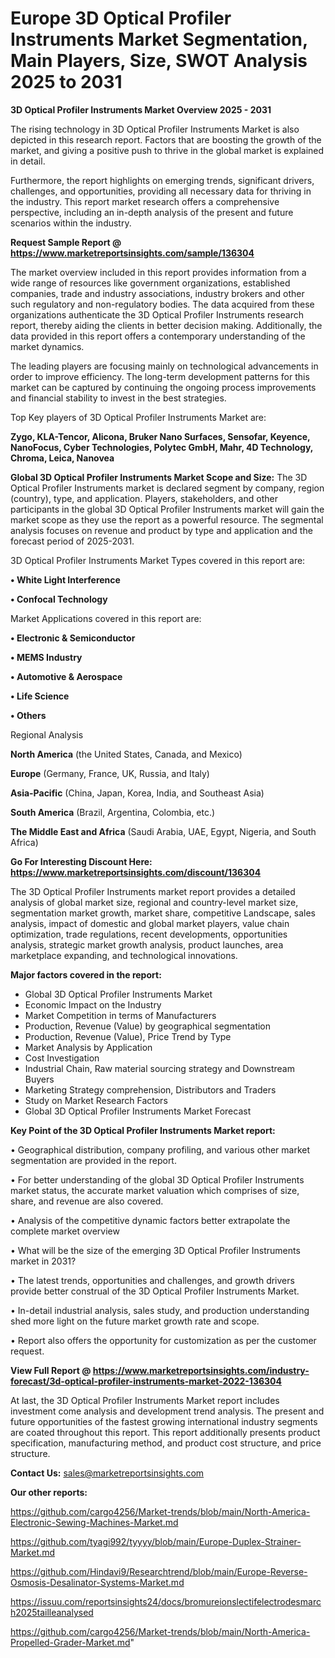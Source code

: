 # Europe 3D Optical Profiler Instruments Market Segmentation, Main Players, Size, SWOT Analysis 2025 to 2031

<Strong> 3D Optical Profiler Instruments Market Overview 2025 - 2031</strong>

The rising technology in 3D Optical Profiler Instruments Market is also depicted in this research report. Factors that are boosting the growth of the market, and giving a positive push to thrive in the global market is explained in detail.

Furthermore, the report highlights on emerging trends, significant drivers, challenges, and opportunities, providing all necessary data for thriving in the industry. This report market research offers a comprehensive perspective, including an in-depth analysis of the present and future scenarios within the industry.

<strong>Request Sample Report @ <a href=https://www.marketreportsinsights.com/sample/136304>https://www.marketreportsinsights.com/sample/136304</a></strong>

The market overview included in this report provides information from a wide range of resources like government organizations, established companies, trade and industry associations, industry brokers and other such regulatory and non-regulatory bodies. The data acquired from these organizations authenticate the 3D Optical Profiler Instruments research report, thereby aiding the clients in better decision making. Additionally, the data provided in this report offers a contemporary understanding of the market dynamics.

The leading players are focusing mainly on technological advancements in order to improve efficiency. The long-term development patterns for this market can be captured by continuing the ongoing process improvements and financial stability to invest in the best strategies.

Top Key players of 3D Optical Profiler Instruments Market are:

<strong>Zygo, KLA-Tencor, Alicona, Bruker Nano Surfaces, Sensofar, Keyence, NanoFocus, Cyber Technologies, Polytec GmbH, Mahr, 4D Technology, Chroma, Leica, Nanovea</strong>

<strong><b>Global 3D Optical Profiler Instruments Market Scope and Size:</b></strong>
The 3D Optical Profiler Instruments market is declared segment by company, region (country), type, and application. Players, stakeholders, and other participants in the global 3D Optical Profiler Instruments market will gain the market scope as they use the report as a powerful resource. The segmental analysis focuses on revenue and product by type and application and the forecast period of 2025-2031.

3D Optical Profiler Instruments Market Types covered in this report are:

<strong>• White Light Interference

• Confocal Technology</strong>

Market Applications covered in this report are:

<strong>• Electronic & Semiconductor

• MEMS Industry

• Automotive & Aerospace

• Life Science

• Others</strong> 

Regional Analysis

<strong>North America</strong> (the United States, Canada, and Mexico)

<strong>Europe</strong> (Germany, France, UK, Russia, and Italy)

<strong>Asia-Pacific</strong> (China, Japan, Korea, India, and Southeast Asia)

<strong>South America</strong> (Brazil, Argentina, Colombia, etc.)

<strong>The Middle East and Africa</strong> (Saudi Arabia, UAE, Egypt, Nigeria, and South Africa)

<strong>Go For Interesting Discount Here: <a href=https://www.marketreportsinsights.com/discount/136304>https://www.marketreportsinsights.com/discount/136304</a></strong>

The 3D Optical Profiler Instruments market report provides a detailed analysis of global market size, regional and country-level market size, segmentation market growth, market share, competitive Landscape, sales analysis, impact of domestic and global market players, value chain optimization, trade regulations, recent developments, opportunities analysis, strategic market growth analysis, product launches, area marketplace expanding, and technological innovations.

<strong><b>Major factors covered in the report:</b></strong>
<ul>
  <li>Global 3D Optical Profiler Instruments Market </li>
  <li>Economic Impact on the Industry</li>
  <li>Market Competition in terms of Manufacturers</li>
  <li>Production, Revenue (Value) by geographical segmentation</li>
  <li>Production, Revenue (Value), Price Trend by Type</li>
  <li>Market Analysis by Application</li>
  <li>Cost Investigation</li>
  <li>Industrial Chain, Raw material sourcing strategy and Downstream Buyers</li>
  <li>Marketing Strategy comprehension, Distributors and Traders</li>
  <li>Study on Market Research Factors</li>
  <li>Global 3D Optical Profiler Instruments Market Forecast</li>
</ul>

<strong><b>Key Point of the 3D Optical Profiler Instruments Market report:</b></strong>

• Geographical distribution, company profiling, and various other market segmentation are provided in the report.

• For better understanding of the global 3D Optical Profiler Instruments market status, the accurate market valuation which comprises of size, share, and revenue are also covered.

• Analysis of the competitive dynamic factors better extrapolate the complete market overview

• What will be the size of the emerging 3D Optical Profiler Instruments market in 2031?

• The latest trends, opportunities and challenges, and growth drivers provide better construal of the 3D Optical Profiler Instruments Market.

• In-detail industrial analysis, sales study, and production understanding shed more light on the future market growth rate and scope.

• Report also offers the opportunity for customization as per the customer request.

<strong><b>View Full Report @ <a href=https://www.marketreportsinsights.com/industry-forecast/3d-optical-profiler-instruments-market-2022-136304>https://www.marketreportsinsights.com/industry-forecast/3d-optical-profiler-instruments-market-2022-136304</a></b></strong>


At last, the 3D Optical Profiler Instruments Market report includes investment come analysis and development trend analysis. The present and future opportunities of the fastest growing international industry segments are coated throughout this report. This report additionally presents product specification, manufacturing method, and product cost structure, and price structure.

<strong>Contact Us:</strong>
sales@marketreportsinsights.com

<strong>Our other reports:</strong>

<a href=https://github.com/cargo4256/Market-trends/blob/main/North-America-Electronic-Sewing-Machines-Market.md>https://github.com/cargo4256/Market-trends/blob/main/North-America-Electronic-Sewing-Machines-Market.md</a>

<a href=https://github.com/tyagi992/tyyyy/blob/main/Europe-Duplex-Strainer-Market.md>https://github.com/tyagi992/tyyyy/blob/main/Europe-Duplex-Strainer-Market.md</a>

<a href=https://github.com/Hindavi9/Researchtrend/blob/main/Europe-Reverse-Osmosis-Desalinator-Systems-Market.md>https://github.com/Hindavi9/Researchtrend/blob/main/Europe-Reverse-Osmosis-Desalinator-Systems-Market.md</a>

<a href=https://issuu.com/reportsinsights24/docs/bromureionslectifelectrodesmarch2025tailleanalysed>https://issuu.com/reportsinsights24/docs/bromureionslectifelectrodesmarch2025tailleanalysed</a>

<a href=https://github.com/cargo4256/Market-trends/blob/main/North-America-Propelled-Grader-Market.md>https://github.com/cargo4256/Market-trends/blob/main/North-America-Propelled-Grader-Market.md</a>"
